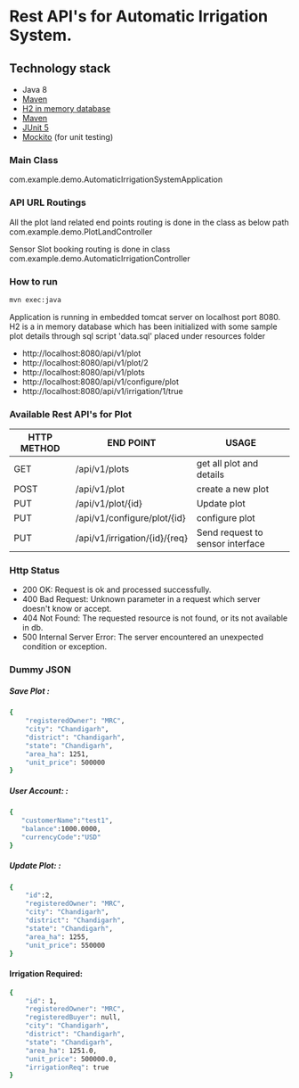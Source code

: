# Rest API's for Automatic Irrigation System.

## Technology stack
- Java 8
- [Maven](https://maven.apache.org/)
- [H2 in memory database](https://www.h2database.com/html/main.html)
- [Maven](https://maven.apache.org/)
- [JUnit 5](https://junit.org/junit4/)
- [Mockito](https://site.mockito.org/) (for unit testing)

### Main Class

com.example.demo.AutomaticIrrigationSystemApplication

### API URL Routings

All the plot land related end points routing is done in the class as below path com.example.demo.PlotLandController

Sensor Slot booking routing is done in class com.example.demo.AutomaticIrrigationController


### How to run
```sh
mvn exec:java
```

Application is running in embedded tomcat server on localhost port 8080. H2 is a in memory database which has been initialized with some sample plot details through sql script 'data.sql' placed under resources folder 

- http://localhost:8080/api/v1/plot
- http://localhost:8080/api/v1/plot/2
- http://localhost:8080/api/v1/plots
- http://localhost:8080/api/v1/configure/plot
- http://localhost:8080/api/v1/irrigation/1/true


### Available Rest API's for Plot

| HTTP METHOD | END POINT | USAGE |
| -----------| ------ | ------ |
| GET | /api/v1/plots | get all plot and details | 
| POST | /api/v1/plot | create a new plot
| PUT | /api/v1/plot/{id} | Update plot | 
| PUT | /api/v1/configure/plot/{id} | configure plot | 
| PUT | /api/v1/irrigation/{id}/{req} | Send request to sensor interface | 


### Http Status
- 200 OK: Request is ok and processed successfully.
- 400 Bad Request: Unknown parameter in a request which server doesn't know or accept.
- 404 Not Found: The requested resource is not found, or its not available in db.
- 500 Internal Server Error: The server encountered an unexpected condition or exception.

### Dummy JSON
##### Save Plot : 
```sh
{
    "registeredOwner": "MRC",
    "city": "Chandigarh",
    "district": "Chandigarh",
    "state": "Chandigarh",
    "area_ha": 1251,
    "unit_price": 500000
}
```
##### User Account: : 

```sh
{  
   "customerName":"test1",
   "balance":1000.0000,
   "currencyCode":"USD"
} 
```

##### Update Plot: : 

```sh
{
    "id":2,
    "registeredOwner": "MRC",
    "city": "Chandigarh",
    "district": "Chandigarh",
    "state": "Chandigarh",
    "area_ha": 1255,
    "unit_price": 550000
}
```

#### Irrigation Required:
```sh
{
    "id": 1,
    "registeredOwner": "MRC",
    "registeredBuyer": null,
    "city": "Chandigarh",
    "district": "Chandigarh",
    "state": "Chandigarh",
    "area_ha": 1251.0,
    "unit_price": 500000.0,
    "irrigationReq": true
}
```
